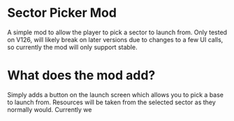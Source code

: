 # Sector Picker Mod
A simple mod to allow the player to pick a sector to launch from. Only tested on V126, will likely break on later 
versions due to changes to a few UI calls, so currently the mod will only support stable.

# What does the mod add?
Simply adds a button on the launch screen which allows you to pick a base to launch from. Resources will be taken from
the selected sector as they normally would. Currently we 